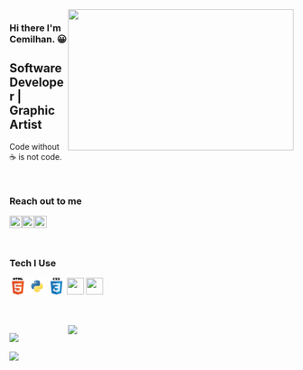 <img src = "https://media.giphy.com/media/ZVik7pBtu9dNS/source.gif" align="right" width="400" height = "250">

### Hi there I'm Cemilhan. :grinning:

## Software Developer | Graphic Artist

<font>Code without :coffee: is not code. </font>

<br>


### Reach out to me
[instagram]:https://www.instagram.com/codingwithcemilhan
[twitter]:https://twitter.com/cemilhancakartw
[linkedin]:https://www.linkedin.com/in/cemilhan-%C3%A7akar-9740a31a8/

[<img height="22" width="22" src="https://unpkg.com/simple-icons@v5/icons/instagram.svg" align = "left"/>][instagram]

[<img height="22" width="22" src="https://unpkg.com/simple-icons@v5/icons/twitter.svg" align = "left"/>][twitter]

[<img height="22" width="22" src="https://unpkg.com/simple-icons@v5/icons/linkedin.svg" align = "left"/>][linkedin]
<br>
<br>
<br>

### Tech I Use
<img src = "https://raw.githubusercontent.com/github/explore/80688e429a7d4ef2fca1e82350fe8e3517d3494d/topics/html/html.png " width="30" height="30">

<img src = "https://raw.githubusercontent.com/github/explore/80688e429a7d4ef2fca1e82350fe8e3517d3494d/topics/python/python.png" width="30" height = "30" >

<img src = " https://raw.githubusercontent.com/github/explore/80688e429a7d4ef2fca1e82350fe8e3517d3494d/topics/css/css.png" width = "30" height="30">

<img src = "https://logoeps.com/wp-content/uploads/2011/06/java-logo-vector.png" width = "30" height = "30">

<img src = "https://seeklogo.com/images/C/c-sharp-c-logo-02F17714BA-seeklogo.com.png" width="30" height = "30">

<br>
<br>
<br>
<br>

<img src = "https://github-readme-stats.vercel.app/api?username=cemilhancakar&show_icons=true&theme=midnight-purple" align="right" width="400">


<img src = "https://github-readme-stats.vercel.app/api/pin/?username=cemilhancakar&repo=yksekpuanhesaplama
" width ="300">

<img src = "https://github-readme-stats.vercel.app/api/top-langs/?username=cemilhancakar&layout=compact" width = "300">
